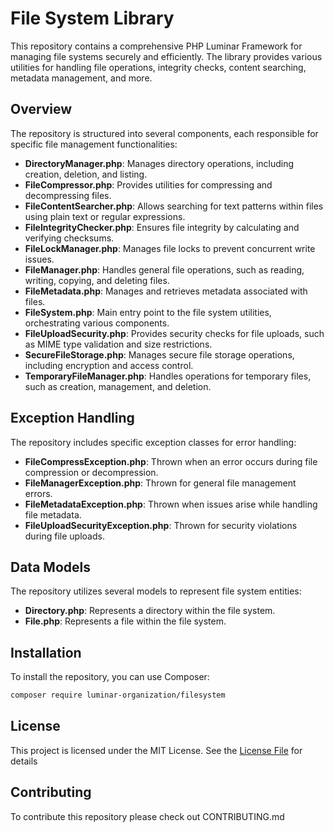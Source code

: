 # File System Library

This repository contains a comprehensive PHP Luminar Framework for managing file systems securely and efficiently. The library provides various utilities for handling file operations, integrity checks, content searching, metadata management, and more.

## Overview

The repository is structured into several components, each responsible for specific file management functionalities:

- **DirectoryManager.php**: Manages directory operations, including creation, deletion, and listing.
- **FileCompressor.php**: Provides utilities for compressing and decompressing files.
- **FileContentSearcher.php**: Allows searching for text patterns within files using plain text or regular expressions.
- **FileIntegrityChecker.php**: Ensures file integrity by calculating and verifying checksums.
- **FileLockManager.php**: Manages file locks to prevent concurrent write issues.
- **FileManager.php**: Handles general file operations, such as reading, writing, copying, and deleting files.
- **FileMetadata.php**: Manages and retrieves metadata associated with files.
- **FileSystem.php**: Main entry point to the file system utilities, orchestrating various components.
- **FileUploadSecurity.php**: Provides security checks for file uploads, such as MIME type validation and size restrictions.
- **SecureFileStorage.php**: Manages secure file storage operations, including encryption and access control.
- **TemporaryFileManager.php**: Handles operations for temporary files, such as creation, management, and deletion.

## Exception Handling

The repository includes specific exception classes for error handling:

- **FileCompressException.php**: Thrown when an error occurs during file compression or decompression.
- **FileManagerException.php**: Thrown for general file management errors.
- **FileMetadataException.php**: Thrown when issues arise while handling file metadata.
- **FileUploadSecurityException.php**: Thrown for security violations during file uploads.

## Data Models

The repository utilizes several models to represent file system entities:

- **Directory.php**: Represents a directory within the file system.
- **File.php**: Represents a file within the file system.

## Installation

To install the repository, you can use Composer:

```bash
composer require luminar-organization/filesystem
```

## License

This project is licensed under the MIT License. See the [License File](LICENSE) for details

## Contributing

To contribute this repository please check out CONTRIBUTING.md